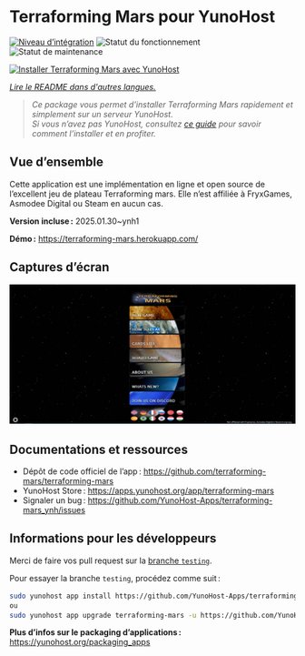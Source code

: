 <!--
Nota bene : ce README est automatiquement généré par <https://github.com/YunoHost/apps/tree/master/tools/readme_generator>
Il NE doit PAS être modifié à la main.
-->

# Terraforming Mars  pour YunoHost

[![Niveau d’intégration](https://apps.yunohost.org/badge/integration/terraforming-mars)](https://ci-apps.yunohost.org/ci/apps/terraforming-mars/)
![Statut du fonctionnement](https://apps.yunohost.org/badge/state/terraforming-mars)
![Statut de maintenance](https://apps.yunohost.org/badge/maintained/terraforming-mars)

[![Installer Terraforming Mars  avec YunoHost](https://install-app.yunohost.org/install-with-yunohost.svg)](https://install-app.yunohost.org/?app=terraforming-mars)

*[Lire le README dans d'autres langues.](./ALL_README.md)*

> *Ce package vous permet d’installer Terraforming Mars  rapidement et simplement sur un serveur YunoHost.*  
> *Si vous n’avez pas YunoHost, consultez [ce guide](https://yunohost.org/install) pour savoir comment l’installer et en profiter.*

## Vue d’ensemble

Cette application est une implémentation en ligne et open source de l’excellent jeu de plateau Terraforming mars. Elle n’est affiliée à FryxGames, Asmodee Digital ou Steam en aucun cas.

**Version incluse :** 2025.01.30~ynh1

**Démo :** <https://terraforming-mars.herokuapp.com/>

## Captures d’écran

![Capture d’écran de Terraforming Mars ](./doc/screenshots/screenshot.png)

## Documentations et ressources

- Dépôt de code officiel de l’app : <https://github.com/terraforming-mars/terraforming-mars>
- YunoHost Store : <https://apps.yunohost.org/app/terraforming-mars>
- Signaler un bug : <https://github.com/YunoHost-Apps/terraforming-mars_ynh/issues>

## Informations pour les développeurs

Merci de faire vos pull request sur la [branche `testing`](https://github.com/YunoHost-Apps/terraforming-mars_ynh/tree/testing).

Pour essayer la branche `testing`, procédez comme suit :

```bash
sudo yunohost app install https://github.com/YunoHost-Apps/terraforming-mars_ynh/tree/testing --debug
ou
sudo yunohost app upgrade terraforming-mars -u https://github.com/YunoHost-Apps/terraforming-mars_ynh/tree/testing --debug
```

**Plus d’infos sur le packaging d’applications :** <https://yunohost.org/packaging_apps>
